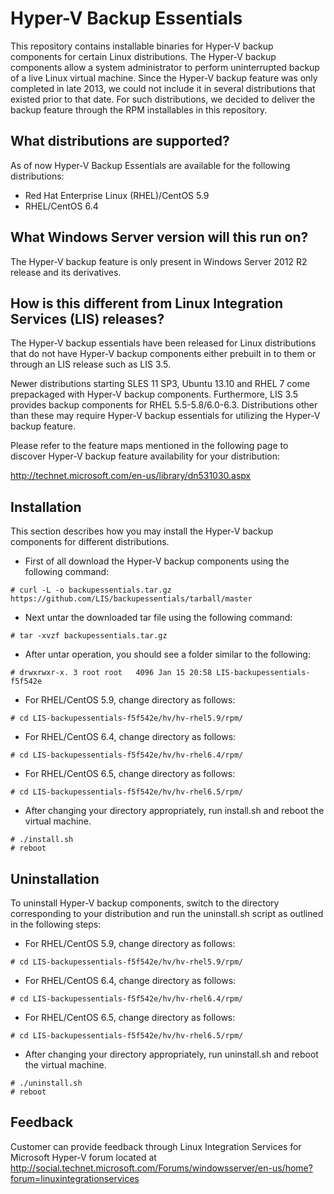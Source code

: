 Hyper-V Backup Essentials
=========================

This repository contains installable binaries for Hyper-V backup 
components for certain Linux distributions. The Hyper-V backup 
components allow a system administrator to perform uninterrupted
backup of a live Linux virtual machine. Since the Hyper-V backup
feature was only completed in late 2013, we could not include it
in several distributions that existed prior to that date. For such
distributions, we decided to deliver the backup feature through
the RPM installables in this repository.

What distributions are supported?
---------------------------------

As of now Hyper-V Backup Essentials are available for the following 
distributions:

* Red Hat Enterprise Linux (RHEL)/CentOS 5.9
* RHEL/CentOS 6.4

What Windows Server version will this run on?
---------------------------------------------
The Hyper-V backup feature is only present in Windows Server 2012 R2 
release and its derivatives.

How is this different from Linux Integration Services (LIS) releases?
---------------------------------------------------------------------
The Hyper-V backup essentials have been released for Linux distributions
that do not have Hyper-V backup components either prebuilt in to them
or through an LIS release such as LIS 3.5.

Newer distributions starting SLES 11 SP3, Ubuntu 13.10 and RHEL 7
come prepackaged with Hyper-V backup components. Furthermore, LIS 3.5
provides backup components for RHEL 5.5-5.8/6.0-6.3. Distributions
other than these may require Hyper-V backup essentials for utilizing the
Hyper-V backup feature.

Please refer to the feature maps mentioned in the following page
to discover Hyper-V backup feature availability for your distribution:

http://technet.microsoft.com/en-us/library/dn531030.aspx

Installation
------------
This section describes how you may install the Hyper-V backup 
components for different distributions.<br>

* First of all download the Hyper-V backup components using the following
command:
```
# curl -L -o backupessentials.tar.gz https://github.com/LIS/backupessentials/tarball/master
```

* Next untar the downloaded tar file using the following command:
```
# tar -xvzf backupessentials.tar.gz
```

* After untar operation, you should see a folder similar to the following:
```
# drwxrwxr-x. 3 root root   4096 Jan 15 20:58 LIS-backupessentials-f5f542e
```

* For RHEL/CentOS 5.9, change directory as follows:
```
# cd LIS-backupessentials-f5f542e/hv/hv-rhel5.9/rpm/
```

* For RHEL/CentOS 6.4, change directory as follows:
```
# cd LIS-backupessentials-f5f542e/hv/hv-rhel6.4/rpm/
```

* For RHEL/CentOS 6.5, change directory as follows:
```
# cd LIS-backupessentials-f5f542e/hv/hv-rhel6.5/rpm/
```

* After changing your directory appropriately, run install.sh and reboot the virtual machine.
```
# ./install.sh
# reboot
```

Uninstallation
--------------
To uninstall Hyper-V backup components, switch to the directory corresponding
to your distribution and run the uninstall.sh script as outlined in the 
following steps:

* For RHEL/CentOS 5.9, change directory as follows:
```
# cd LIS-backupessentials-f5f542e/hv/hv-rhel5.9/rpm/
```

* For RHEL/CentOS 6.4, change directory as follows:
```
# cd LIS-backupessentials-f5f542e/hv/hv-rhel6.4/rpm/
```

* For RHEL/CentOS 6.5, change directory as follows:
```
# cd LIS-backupessentials-f5f542e/hv/hv-rhel6.5/rpm/
```

* After changing your directory appropriately, run uninstall.sh and reboot the virtual machine.
```
# ./uninstall.sh
# reboot
```

Feedback
--------
Customer can provide feedback through Linux Integration Services for Microsoft Hyper-V forum located at http://social.technet.microsoft.com/Forums/windowsserver/en-us/home?forum=linuxintegrationservices
